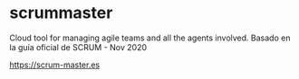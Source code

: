 # scrummaster
Cloud tool for managing agile teams and all the agents involved.
Basado en la guía oficial de SCRUM - Nov 2020

https://scrum-master.es
